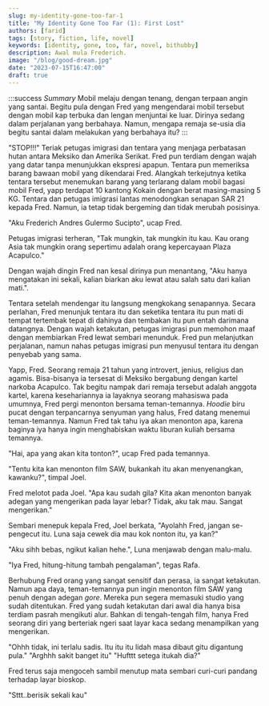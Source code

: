 ```yaml
---
slug: my-identity-gone-too-far-1
title: "My Identity Gone Too Far (1): First Lost"
authors: [farid]
tags: [story, fiction, life, novel]
keywords: [identity, gone, too, far, novel, bithubby]
description: Awal mula Frederich.
image: "/blog/good-dream.jpg"
date: "2023-07-15T16:47:00"
draft: true
---
```


:::success _Summary_
Mobil melaju dengan tenang, dengan terpaan angin yang santai. Begitu pula dengan Fred yang mengendarai mobil tersebut dengan mobil kap terbuka dan lengan menjuntai ke luar. Dirinya sedang dalam perjalanan yang berbahaya. Namun, mengapa remaja se-usia dia begitu santai dalam melakukan yang berbahaya itu?
:::

<!-- truncate -->

"STOP!!!" Teriak petugas imigrasi dan tentara yang menjaga perbatasan hutan antara Meksiko dan Amerika Serikat. Fred pun terdiam dengan wajah yang datar tanpa menunjukkan ekspresi apapun. Tentara pun memeriksa barang bawaan mobil yang dikendarai Fred. Alangkah terkejutnya ketika tentara tersebut menemukan barang yang terlarang dalam mobil bagasi mobil Fred, yapp terdapat 10 kantong Kokain dengan berat masing-masing 5 KG. Tentara dan petugas imigrasi lantas menodongkan senapan SAR 21 kepada Fred. Namun, ia tetap tidak bergeming dan tidak merubah posisinya.

"Aku Frederich Andres Gulermo Sucipto", ucap Fred.

Petugas imigrasi terheran, "Tak mungkin, tak mungkin itu kau. Kau orang Asia tak mungkin orang sepertimu adalah orang kepercayaan Plaza Acapulco."

Dengan wajah dingin Fred nan kesal dirinya pun menantang, "Aku hanya mengatakan ini sekali, kalian biarkan aku lewat atau salah satu dari kalian mati.".

Tentara setelah mendengar itu langsung mengkokang senapannya. Secara perlahan, Fred menunjuk tentara itu dan seketika tentara itu pun mati di tempat tertembak tepat di dahinya dan tembakan itu pun entah darimana datangnya. Dengan wajah ketakutan, petugas imigrasi pun memohon maaf dengan membiarkan Fred lewat sembari menunduk. Fred pun melanjutkan perjalanan, namun nahas petugas imigrasi pun menyusul tentara itu dengan penyebab yang sama.

Yapp, Fred. Seorang remaja 21 tahun yang introvert, jenius, religius dan agamis. Bisa-bisanya ia tersesat di Meksiko bergabung dengan kartel narkoba Acapulco. Tak begitu nampak dari remaja tersebut adalah anggota kartel, karena kesehariannya ia layaknya seorang mahasiswa pada umumnya, Fred pergi menonton bersama teman-temannya. _Hoodie_ biru pucat dengan terpancarnya senyuman yang halus, Fred datang menemui teman-temannya. Namun Fred tak tahu iya akan menonton apa, karena baginya iya hanya ingin menghabiskan waktu liburan kuliah bersama temannya.

"Hai, apa yang akan kita tonton?", ucap Fred pada temannya.

"Tentu kita kan menonton film SAW, bukankah itu akan menyenangkan, kawanku?", timpal Joel.

Fred melotot pada Joel. "Apa kau sudah gila? Kita akan menonton banyak adegan yang mengerikan pada layar lebar? Tidak, aku tak mau. Sangat mengerikan."

Sembari menepuk kepala Fred, Joel berkata, "Ayolahh Fred, jangan se-pengecut itu. Luna saja cewek dia mau kok nonton itu, ya kan?"

"Aku sihh bebas, ngikut kalian hehe.", Luna menjawab dengan malu-malu.

"Iya Fred, hitung-hitung tambah pengalaman", tegas Rafa.

Berhubung Fred orang yang sangat sensitif dan perasa, ia sangat ketakutan. Namun apa daya, teman-temannya pun ingin menonton film SAW yang penuh dengan adegan _gore_. Mereka pun segera memasuki studio yang sudah ditentukan. Fred yang sudah ketakutan dari awal dia hanya bisa terdiam pasrah mengikuti alur. Bahkan di tengah-tengah film, hanya Fred seorang diri yang berteriak ngeri saat layar kaca sedang menampilkan yang mengerikan.

"Ohhh tidak, ini terlalu sadis. Itu itu itu lidah masa dibaut gitu digantung pula."
"Arghhh sakit banget itu"
"Hufttt setega itukah dia?"

Fred terus saja mengoceh sambil menutup mata sembari curi-curi pandang terhadap layar bioskop.

"Sttt..berisik sekali kau"
